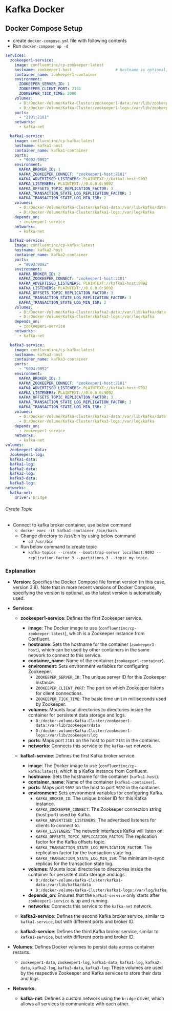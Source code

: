 # Kafka Docker

## Docker Compose Setup
* create `docker-compose.yml` file with following contents
* Run `docker-compose up -d`
```yaml
services:
  zookeeper1-service:
    image: confluentinc/cp-zookeeper:latest
    hostname: zookeeper1-host					# hostname is optional, if hostname not available docker used service name as host name
    container_name: zookeeper1-container
    environment:
      ZOOKEEPER_SERVER_ID: 1
      ZOOKEEPER_CLIENT_PORT: 2181
      ZOOKEEPER_TICK_TIME: 2000
    volumes:
      - D:/Docker-Volume/Kafka-Cluster/zookeeper1-data:/var/lib/zookeeper/data
      - D:/Docker-Volume/Kafka-Cluster/zookeeper1-logs:/var/lib/zookeeper/log
    ports:
      - "2181:2181"
    networks:
      - kafka-net

  kafka1-service:
    image: confluentinc/cp-kafka:latest
    hostname: kafka1-host
    container_name: kafka1-container
    ports:
      - "9092:9092"
    environment:
      KAFKA_BROKER_ID: 1
      KAFKA_ZOOKEEPER_CONNECT: "zookeeper1-host:2181"
      KAFKA_ADVERTISED_LISTENERS: PLAINTEXT://kafka1-host:9092
      KAFKA_LISTENERS: PLAINTEXT://0.0.0.0:9092
      KAFKA_OFFSETS_TOPIC_REPLICATION_FACTOR: 3
      KAFKA_TRANSACTION_STATE_LOG_REPLICATION_FACTOR: 3
      KAFKA_TRANSACTION_STATE_LOG_MIN_ISR: 2
    volumes:
      - D:/Docker-Volume/Kafka-Cluster/kafka1-data:/var/lib/kafka/data
      - D:/Docker-Volume/Kafka-Cluster/kafka1-logs:/var/log/kafka
    depends_on:
      - zookeeper1-service
    networks:
      - kafka-net

  kafka2-service:
    image: confluentinc/cp-kafka:latest
    hostname: kafka2-host
    container_name: kafka2-container
    ports:
      - "9093:9092"
    environment:
      KAFKA_BROKER_ID: 2
      KAFKA_ZOOKEEPER_CONNECT: "zookeeper1-host:2181"
      KAFKA_ADVERTISED_LISTENERS: PLAINTEXT://kafka2-host:9092
      KAFKA_LISTENERS: PLAINTEXT://0.0.0.0:9092
      KAFKA_OFFSETS_TOPIC_REPLICATION_FACTOR: 3
      KAFKA_TRANSACTION_STATE_LOG_REPLICATION_FACTOR: 3
      KAFKA_TRANSACTION_STATE_LOG_MIN_ISR: 2
    volumes:
      - D:/Docker-Volume/Kafka-Cluster/kafka2-data:/var/lib/kafka/data
      - D:/Docker-Volume/Kafka-Cluster/kafka2-logs:/var/log/kafka
    depends_on:
      - zookeeper1-service
    networks:
      - kafka-net

  kafka3-service:
    image: confluentinc/cp-kafka:latest
    hostname: kafka3-host
    container_name: kafka3-container
    ports:
      - "9094:9092"
    environment:
      KAFKA_BROKER_ID: 3
      KAFKA_ZOOKEEPER_CONNECT: "zookeeper1-host:2181"
      KAFKA_ADVERTISED_LISTENERS: PLAINTEXT://kafka3-host:9092
      KAFKA_LISTENERS: PLAINTEXT://0.0.0.0:9092
      KAFKA_OFFSETS_TOPIC_REPLICATION_FACTOR: 3
      KAFKA_TRANSACTION_STATE_LOG_REPLICATION_FACTOR: 3
      KAFKA_TRANSACTION_STATE_LOG_MIN_ISR: 2
    volumes:
      - D:/Docker-Volume/Kafka-Cluster/kafka3-data:/var/lib/kafka/data
      - D:/Docker-Volume/Kafka-Cluster/kafka3-logs:/var/log/kafka
    depends_on:
      - zookeeper1-service
    networks:
      - kafka-net
volumes:
  zookeeper1-data:
  zookeeper1-log:
  kafka1-data:
  kafka1-log:
  kafka2-data:
  kafka2-log:
  kafka3-data:
  kafka3-log:
networks:
  kafka-net:
    driver: bridge
```
###### Create Topic
* Connect to kafka broker container, use below command
    * `docker exec -it kafka1-container /bin/bash`
    * Change directory to /usr/bin by using below command
        * `cd /usr/bin`
    * Run below command to create topic
        * `kafka-topics --create --bootstrap-server localhost:9092 --replication-factor 3 --partitions 3 --topic my-topic`.

### Explanation

- **Version**: Specifies the Docker Compose file format version (in this case, version 3.8). Note that in more recent versions of Docker Compose, specifying the version is optional, as the latest version is automatically used.

- **Services**:
    - **zookeeper1-service**: Defines the first Zookeeper service.
        - **image**: The Docker image to use (`confluentinc/cp-zookeeper:latest`), which is a Zookeeper instance from Confluent.
        - **hostname**: Sets the hostname for the container (`zookeeper1-host`), which can be used by other containers in the same network to connect to this service.
        - **container_name**: Name of the container (`zookeeper1-container`).
        - **environment**: Sets environment variables for configuring Zookeeper.
            - `ZOOKEEPER_SERVER_ID`: The unique server ID for this Zookeeper instance.
            - `ZOOKEEPER_CLIENT_PORT`: The port on which Zookeeper listens for client connections.
            - `ZOOKEEPER_TICK_TIME`: The basic time unit in milliseconds used by Zookeeper.
        - **volumes**: Mounts local directories to directories inside the container for persistent data storage and logs.
            - `D:/docker-volume/Kafka-Cluster/zookeeper1-data:/var/lib/zookeeper/data`
            - `D:/docker-volume/Kafka-Cluster/zookeeper1-logs:/var/lib/zookeeper/log`
        - **ports**: Maps port `2181` on the host to port `2181` in the container.
        - **networks**: Connects this service to the `kafka-net` network.

    - **kafka1-service**: Defines the first Kafka broker service.
        - **image**: The Docker image to use (`confluentinc/cp-kafka:latest`), which is a Kafka instance from Confluent.
        - **hostname**: Sets the hostname for the container (`kafka1-host`).
        - **container_name**: Name of the container (`kafka1-container`).
        - **ports**: Maps port `9092` on the host to port `9092` in the container.
        - **environment**: Sets environment variables for configuring Kafka.
            - `KAFKA_BROKER_ID`: The unique broker ID for this Kafka instance.
            - `KAFKA_ZOOKEEPER_CONNECT`: The Zookeeper connection string (host:port) used by Kafka.
            - `KAFKA_ADVERTISED_LISTENERS`: The advertised listeners for clients to connect to.
            - `KAFKA_LISTENERS`: The network interfaces Kafka will listen on.
            - `KAFKA_OFFSETS_TOPIC_REPLICATION_FACTOR`: The replication factor for the Kafka offsets topic.
            - `KAFKA_TRANSACTION_STATE_LOG_REPLICATION_FACTOR`: The replication factor for the transaction state log.
            - `KAFKA_TRANSACTION_STATE_LOG_MIN_ISR`: The minimum in-sync replicas for the transaction state log.
        - **volumes**: Mounts local directories to directories inside the container for persistent data storage and logs.
            - `D:/docker-volume/Kafka-Cluster/kafka1-data:/var/lib/kafka/data`
            - `D:/docker-volume/Kafka-Cluster/kafka1-logs:/var/log/kafka`
        - **depends_on**: Ensures that the `kafka1-service` only starts after `zookeeper1-service` is up and running.
        - **networks**: Connects this service to the `kafka-net` network.

    - **kafka2-service**: Defines the second Kafka broker service, similar to `kafka1-service`, but with different ports and broker ID.

    - **kafka3-service**: Defines the third Kafka broker service, similar to `kafka1-service`, but with different ports and broker ID.

- **Volumes**: Defines Docker volumes to persist data across container restarts.
    - `zookeeper1-data`, `zookeeper1-log`, `kafka1-data`, `kafka1-log`, `kafka2-data`, `kafka2-log`, `kafka3-data`, `kafka3-log`: These volumes are used by the respective Zookeeper and Kafka services to store their data and logs.

- **Networks**:
    - **kafka-net**: Defines a custom network using the `bridge` driver, which allows all services to communicate with each other.
